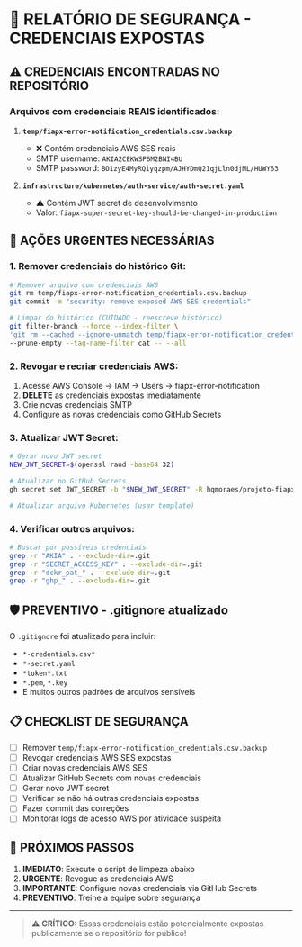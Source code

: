 # 🚨 RELATÓRIO DE SEGURANÇA - CREDENCIAIS EXPOSTAS

## ⚠️ CREDENCIAIS ENCONTRADAS NO REPOSITÓRIO

### Arquivos com credenciais REAIS identificados:

1. **`temp/fiapx-error-notification_credentials.csv.backup`**
   - ❌ Contém credenciais AWS SES reais
   - SMTP username: `AKIA2CEKWSP6M2BNI4BU`
   - SMTP password: `BO1zyE4MyRQiyqzpm/AJHYDmQ21qjLln0djML/HUWY63`

2. **`infrastructure/kubernetes/auth-service/auth-secret.yaml`**
   - ⚠️ Contém JWT secret de desenvolvimento
   - Valor: `fiapx-super-secret-key-should-be-changed-in-production`

## 🚨 AÇÕES URGENTES NECESSÁRIAS

### 1. Remover credenciais do histórico Git:
```bash
# Remover arquivo com credenciais AWS
git rm temp/fiapx-error-notification_credentials.csv.backup
git commit -m "security: remove exposed AWS SES credentials"

# Limpar do histórico (CUIDADO - reescreve histórico)
git filter-branch --force --index-filter \
'git rm --cached --ignore-unmatch temp/fiapx-error-notification_credentials.csv.backup' \
--prune-empty --tag-name-filter cat -- --all
```

### 2. Revogar e recriar credenciais AWS:
1. Acesse AWS Console → IAM → Users → fiapx-error-notification
2. **DELETE** as credenciais expostas imediatamente
3. Crie novas credenciais SMTP
4. Configure as novas credenciais como GitHub Secrets

### 3. Atualizar JWT Secret:
```bash
# Gerar novo JWT secret
NEW_JWT_SECRET=$(openssl rand -base64 32)

# Atualizar no GitHub Secrets
gh secret set JWT_SECRET -b "$NEW_JWT_SECRET" -R hqmoraes/projeto-fiapx

# Atualizar arquivo Kubernetes (usar template)
```

### 4. Verificar outros arquivos:
```bash
# Buscar por possíveis credenciais
grep -r "AKIA" . --exclude-dir=.git
grep -r "SECRET_ACCESS_KEY" . --exclude-dir=.git
grep -r "dckr_pat_" . --exclude-dir=.git
grep -r "ghp_" . --exclude-dir=.git
```

## 🛡️ PREVENTIVO - .gitignore atualizado

O `.gitignore` foi atualizado para incluir:
- `*-credentials.csv*`
- `*-secret.yaml`
- `*token*.txt`
- `*.pem`, `*.key`
- E muitos outros padrões de arquivos sensíveis

## 📋 CHECKLIST DE SEGURANÇA

- [ ] Remover `temp/fiapx-error-notification_credentials.csv.backup`
- [ ] Revogar credenciais AWS SES expostas
- [ ] Criar novas credenciais AWS SES
- [ ] Atualizar GitHub Secrets com novas credenciais
- [ ] Gerar novo JWT secret
- [ ] Verificar se não há outras credenciais expostas
- [ ] Fazer commit das correções
- [ ] Monitorar logs de acesso AWS por atividade suspeita

## 🔄 PRÓXIMOS PASSOS

1. **IMEDIATO**: Execute o script de limpeza abaixo
2. **URGENTE**: Revogue as credenciais AWS
3. **IMPORTANTE**: Configure novas credenciais via GitHub Secrets
4. **PREVENTIVO**: Treine a equipe sobre segurança

---

> **⚠️ CRÍTICO:** Essas credenciais estão potencialmente expostas publicamente se o repositório for público!

